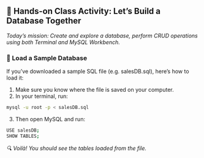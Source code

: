 
## 🎯 Hands-on Class Activity: Let’s Build a Database Together
_Today’s mission: Create and explore a database, perform CRUD operations using both Terminal and MySQL Workbench._

### 🧪 Load a Sample Database
If you’ve downloaded a sample SQL file (e.g. salesDB.sql), here’s how to load it:
1. Make sure you know where the file is saved on your computer.
2. In your terminal, run:
```bash
mysql -u root -p < salesDB.sql
```
3. Then open MySQL and run:
```bash
USE salesDB;
SHOW TABLES;
```
_🔍 Voilà! You should see the tables loaded from the file._
